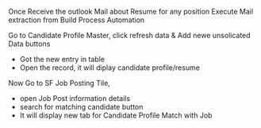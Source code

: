 Once Receive the outlook Mail about Resume for any position 
Execute Mail extraction from Build Process Automation

Go to Candidate Profile Master, click refresh data & Add newe unsolicated Data buttons
- Got the new entry in table
- Open the record, it will diplay candidate profile/resume 

Now Go to SF Job Posting Tile, 
- open Job Post information details
- search for matching candidate button
- It will display new tab for Candidate Profile Match with Job

